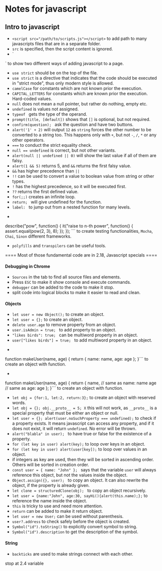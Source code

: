 # Notes for javascript

## Intro to javascript
- `<script src="/path/to/scripts.js"></script>` to add path to many javascripts files that are in a separate folder.
- `src` is specified, then the script content is ignored.
- `<script src="file.js"></script>
<script>
  alert(1);
</script>` to show two different ways of adding javascript to a page.
- `use strict` should be on the top of the file.
- `use strict` is a directive that indicates that the code should be executed in "strict mode", thus only modern style is allowed.
- `camelCase` for constants which are not known prior the execution.
- `CAPITAL_LETTERS` for constants which are known prior the execution. Hard-coded values.
- `null` does not mean a null pointer, but rather do nothing, empty etc.
- `undefined` is values not assigned.
- `typeof ` gets the type of the operand.
- `prompt(title, [default])` shows that `[]` is optional, but not required.
- `confirm(question); ` ask the question and have two buttons.
- `alert('1' + 2)` will output `12` as `string` forces the other number to be converted to a string too. This happens only with `+`, but not `-`, `/`, `*` or any other operators.
- `===` to conduct the strict equality check.
- `null == undefined` is correct, but not other variants.
- `alert(null || undefined || 0)` will show the last value if all of them are falsy.
- `alert(1 && 5)` returns 5, and `&&` returns the first falsy value.
- `&&` has higher precedence than `||`
- `!!` can be used to convert a value to boolean value from string or other types.
- `!` has the highest precedence, so it will be executed first.
- `??` returns the first defined value.
- `for(;;)` creates an infinite loop.
- `return; ` will give undefined for the function.
- `label: ` to jump out from a nested function for many levels.
- ```{javascript}
describe("pow", function() {
  it("raise to n-th power", function() {
    assert.equal(pow(2, 3), 8);
    });
  });
``` to create testing functionalities, `Mocha`, `Chai`, `Sinon` different frameworks.
- `polyfills` and `transpilers` can be useful tools.


==== Most of those fundamental code are in 2.18, Javascript specials ====

#### Debugging in Chrome
- `Sources` in the tab to find all source files and elements.
- Press `ESC` to make it show console and execute commands.
- `debugger` can be added to the code to make it stop.
- split code into logical blocks to make it easier to read and clean.

#### Objects 
- `let user = new Object();` to create an object.
- `let user = {};` to create an object.
- `delete user.age` to remove property from an object.
- `user.isAdmin = true; ` to add property to an object. 
- `"likes birds": true; ` can be multiword property in an object. 
- `user["likes birds"] = true; ` to add multiword property in an object.
- ```{javascript}
function makeUser(name, age) {
  return {
    name: name,
    age: age
  };
}``` to create an object with function.
- ```{javascript}
function makeUser(name, age) {
  return {
    name, // same as name: name
    age   // same as age: age
  };
}``` to create an object with function.
- `let obj = {for:1, let:2, return:3};` to create an object with reserved words.
- `let obj = {}; obj.__proto__ = 5; X` this will not work, as `__proto__` is a special property that must be either an object or null.
- `let user = {}; alert(user.noSuchProperty === undefined);` to check if a property exists. It means javascript can access any property, and if it does not exist, it will return `undefined`. No error will be thrown.
- `alert("blabla" in user); ` to have true or false for the existence of a property.
- `for (let key in user) alert(key);` to loop over keys in an object.
- `for (let key in user) alert(user[key]);` to loop over values in an object.
- if integers as key are used, then they will be sorted in ascending order. Others will be sorted in creation order.
- `const user = { name: "John" }; ` says that the variable `user` will always reference this object, but not the values inside the object. 
- `Object.assign({}, user); ` to copy an object. It can also rewrite the object, if the property is already given. 
- `let clone = structuredClone(obj); ` to copy an object recursively. 
- `let user = {name:"John", age:30, sayHi(){alert(this.name);};` to reference the name inside the object. 
- `this` is tricky to use and need more attention. 
- `return` can be added to make it return object. 
- `let user = new User;` can be used without parenthesis.
-  `user?.address` to check safely before the object is created.
- `Symbol("id").toString()` to explicitly convert symbol to string.
- `Symbol("id").description` to get the description of the symbol.


#### String
- `backticks` are used to make strings connect with each other.


stop at 2.4 variable
